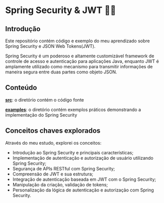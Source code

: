 # Spring Security & JWT 🍃🔐

## Introdução

Este repositório contém código e exemplo do meu aprendizado sobre Spring Security e JSON Web Tokens(JWT).

Spring Security é um poderoso e altamente customizável framework de controle de acesso e autenticação para aplicações Java, enquanto JWT é amplamente utilizado como mecanismo para transmitir informações de maneira segura entre duas partes como objeto JSON.

## Conteúdo

[**src**](https://github.com/micael-ortega/security/tree/main/security): o diretório contém o código fonte

[**examples**](https://github.com/micael-ortega/security/tree/main/examples): o diretório contém exemplos práticos demonstrando a implementação do Spring Security

## Conceitos chaves explorados

Através do meu estudo, explorei os conceitos:

* Introdução ao Spring Security e principais características;
* Implementação de autenticação e autorização de usuário utilizando Spring Security;
* Segurança de APIs RESTful com Spring Security;
* Compreensão de JWT e sua estrutura;
* Integração de autenticação baseada em JWT com o Spring Security;
* Manipulação da criação, validação de tokens;
* Personalização da lógica de autenticação e autorização com Spring Security.
